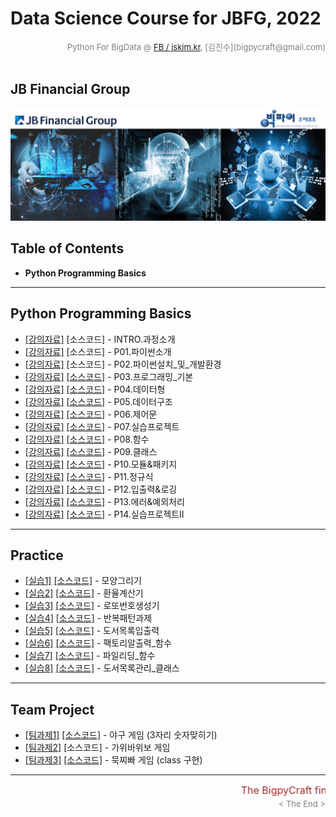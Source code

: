 
# Data Science Course for JBFG, 2022

<div align='right'><font size=2 color='gray'>Python For BigData @ <font color='blue'><a href='https://www.facebook.com/jskim.kr'>FB / jskim.kr</a></font>, [김진수](bigpycraft@gmail.com)</font></div>
<br>

## JB Financial Group

<img src="../images/img_main_front.png">

## Table of Contents
- <b>Python Programming Basics</b>

<hr>

## Python Programming Basics

- [[강의자료]][pyt-00]  [소스코드]  - INTRO.과정소개
- [[강의자료]][pyt-01]  [소스코드]  - P01.파이썬소개
- [[강의자료]][pyt-02]  [소스코드]  - P02.파이썬설치_및_개발환경
- [[강의자료]][pyt-03]  [[소스코드]][code-03]  - P03.프로그래밍_기본
- [[강의자료]][pyt-04]  [[소스코드]][code-04]  - P04.데이터형
- [[강의자료]][pyt-05]  [[소스코드]][code-05]  - P05.데이터구조
- [[강의자료]][pyt-06]  [[소스코드]][code-06]  - P06.제어문
- [[강의자료]][pyt-07]  [[소스코드]][code-07]  - P07.실습프로젝트
- [[강의자료]][pyt-08]  [[소스코드]][code-08]  - P08.함수
- [[강의자료]][pyt-09]  [[소스코드]][code-09]  - P09.클래스
- [[강의자료]][pyt-10]  [[소스코드]][code-10]  - P10.모듈&패키지
- [[강의자료]][pyt-11]  [[소스코드]][code-11]  - P11.정규식
- [[강의자료]][pyt-12]  [[소스코드]][code-12]  - P12.입출력&로깅
- [[강의자료]][pyt-13]  [[소스코드]][code-13]  - P13.에러&예외처리
- [[강의자료]][pyt-14]  [[소스코드]][code-14]  - P14.실습프로젝트II

<hr>

## Practice

- [[실습1]][prac-01] [[소스코드]][quiz-01] - 모양그리기
- [[실습2]][prac-02] [[소스코드]][quiz-02] - 환율계산기
- [[실습3]][prac-03] [[소스코드]][quiz-03] - 로또번호생성기
- [[실습4]][prac-04] [[소스코드]][quiz-04] - 반복패턴과제
- [[실습5]][prac-05] [[소스코드]][quiz-05] - 도서목록입출력
- [[실습6]][prac-06] [[소스코드]][quiz-06] - 팩토리알출력_함수
- [[실습7]][prac-07] [[소스코드]][quiz-07] - 파일리딩_함수
- [[실습8]][prac-08] [[소스코드]][quiz-08] - 도서목록관리_클래스

<hr>

## Team Project

- [[팀과제1]][tproj-01] [[소스코드]][sample-01] - 야구 게임 (3자리 숫자맞히기)
- [[팀과제2]][tproj-02] [소스코드] - 가위바위보 게임
- [[팀과제3]][tproj-03] [[소스코드]][sample-03] - 묵찌빠 게임 (class 구현)


[pyt-00]: ./docu/P00.파이썬코딩_교육과정.pdf                   "Go Pyt-00"
[pyt-01]: ./docu/P01.파이썬소개.pdf                            "Go Pyt-01"
[pyt-02]: ./docu/P02.파이썬설치_및_개발환경.pdf                "Go Pyt-02"
[pyt-03]: ./docu/P03.프로그래밍_기본.pdf                       "Go Pyt-03"
[pyt-04]: ./docu/P04.데이터형.pdf                              "Go Pyt-04"
[pyt-05]: ./docu/P05.데이터구조.pdf                            "Go Pyt-05"
[pyt-06]: ./docu/P06.제어문.pdf                                "Go Pyt-06"
[pyt-07]: ./docu/P07.실습프로젝트.pdf                          "Go Pyt-07"
[pyt-071]:./docu/P07.실습프로젝트1.pdf                         "Go Pyt-071"
[pyt-072]:./docu/P07.실습프로젝트2_code.pdf                    "Go Pyt-072"
[pyt-073]:./docu/P07.실습프로젝트3.pdf                         "Go Pyt-073"
[pyt-08]: ./docu/P08.함수.pdf                                  "Go Pyt-08"
[pyt-09]: ./docu/P09.클래스.pdf                                "Go Pyt-09"
[pyt-10]: ./docu/P10.모듈&패키지.pdf                           "Go Pyt-10"
[pyt-11]: ./docu/P11.정규식.pdf                                "Go Pyt-11"
[pyt-12]: ./docu/P12.입출력&로깅.pdf                           "Go Pyt-12"
[pyt-13]: ./docu/P13.에러&예외처리.pdf                         "Go Pyt-13"
[pyt-14]: ./docu/P14.실습프로젝트II.pdf                        "Go Pyt-14"
[pyt-ex]: ./docu/파이썬프로그래밍_실습.pdf                     "Go Pyt-ex"

[code-00]: #                                                   "Go Code-00"
[code-01]: #                                                   "Go Code-01"
[code-02]: #                                                   "Go Code-02"
[code-03]: ./code/PYT_SECT03_rc1.md                            "Go Code-03"
[code-04]: ./code/PYT_SECT04_rc1.md                            "Go Code-04"
[code-05]: ./code/PYT_SECT05_rc2.md                            "Go Code-05"
[code-06]: ./code/PYT_SECT06_rc2.md                            "Go Code-06"
[code-07]: ./code/PYT_SECT07_rc4.md                            "Go Code-07"
[code-08]: ./code/PYT_SECT08_rc2.md                            "Go Code-08"
[code-09]: ./code/PYT_SECT09_rc2.md                            "Go Code-09"
[code-10]: ./code/PYT_SECT10_rc1.md                            "Go Code-10"
[code-11]: ./code/PYT_SECT11_rc1.md                            "Go Code-11"
[code-12]: ./code/PYT_SECT12_rc1.md                            "Go Code-12"
[code-13]: ./code/PYT_SECT13_rc1.md                            "Go Code-13"
[code-14]: ./code/PYT_SECT14_rc1.md                            "Go Code-14"


[prac-01]: ./practice/실습1_모양그리기.pdf                     "Go 실습-01"
[prac-02]: ./practice/실습2_환율계산기.pdf                     "Go 실습-02"
[prac-03]: ./practice/실습3_로또번호생성기.pdf                 "Go 실습-03"
[prac-04]: ./practice/실습4_거북이응용과제.pdf                 "Go 실습-04"
[prac-041]:./practice/실습4-1_반복패턴_핵사곤.pdf              "Go 실습-04-1"
[prac-042]:./practice/실습4-2_복합패턴_옥타곤.pdf              "Go 실습-04-2"
[prac-05]: ./practice/실습5_도서목록입출력.pdf                 "Go 실습-05"
[prac-06]: ./practice/실습6_팩토리알출력_함수.pdf              "Go 실습-06"
[prac-061]:./practice/실습6_팩토리알출력_일반.pdf              "Go 실습-06-1"
[prac-062]:./practice/실습6_팩토리알출력_함수.pdf              "Go 실습-06-2"
[prac-07]: ./practice/실습7_파일리딩_함수.pdf                  "Go 실습-07"
[prac-08]: ./practice/실습8_도서목록관리_클래스.pdf            "Go 실습-08"

[quiz-01]: ./practice/QUIZ01_모양그리기.md                     "Go QUIZ01"
[quiz-02]: ./practice/QUIZ02_환율계산기.md                     "Go QUIZ02"
[quiz-03]: ./practice/QUIZ03_로또번호생성기.md                 "Go QUIZ03"
[quiz-04]: ./practice/QUIZ04-1_반복패턴_핵사곤.md              "Go QUIZ04"
[quiz-041]:./practice/QUIZ04-1_반복패턴_핵사곤.md              "Go QUIZ041"
[quiz-042]:./practice/QUIZ04-2_복합패턴_옥타곤.md              "Go QUIZ042"
[quiz-05]: ./practice/QUIZ05_도서목록입출력.md                 "Go QUIZ05"
[quiz-06]: ./practice/QUIZ06_팩토리알출력_함수.md              "Go QUIZ06"
[quiz-061]:./practice/QUIZ06_팩토리알출력_일반.md              "Go QUIZ06-1"
[quiz-062]:./practice/QUIZ06_팩토리알출력_함수.md              "Go QUIZ06-2"
[quiz-07]: ./practice/QUIZ07_파일리딩_함수.md                  "Go QUIZ07"
[quiz-08]: ./practice/QUIZ08_도서목록관리_클래스.md            "Go QUIZ08"


[tproj-01]: ./teamproj/p06_func_game_baseball.md               "Go tproj-01"
[tproj-02]: ./teamproj/p06_func_game_RPS.md                    "Go tproj-02"
[tproj-03]: ./teamproj/p07_oop_game_MZP.md                     "Go tproj-03"

[sample-01]: ./teamproj/samples/s06_func_game_baseball.py      "Go sample-01"
[sample-02]: ./teamproj/samples/s06_func_game_RPS.py           "Go sample-02"
[sample-03]: ./teamproj/samples/s07_oop_game_MZP.py            "Go sample-03"



<hr>
<marquee><font size=3 color='brown'>The BigpyCraft find the information to design valuable society with Technology & Craft.</font></marquee>
<div align='right'><font size=2 color='gray'> &lt; The End &gt; </font></div>


